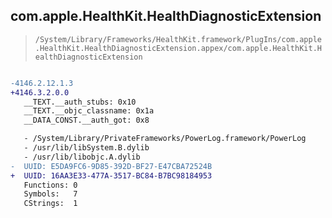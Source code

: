 ## com.apple.HealthKit.HealthDiagnosticExtension

> `/System/Library/Frameworks/HealthKit.framework/PlugIns/com.apple.HealthKit.HealthDiagnosticExtension.appex/com.apple.HealthKit.HealthDiagnosticExtension`

```diff

-4146.2.12.1.3
+4146.3.2.0.0
   __TEXT.__auth_stubs: 0x10
   __TEXT.__objc_classname: 0x1a
   __DATA_CONST.__auth_got: 0x8

   - /System/Library/PrivateFrameworks/PowerLog.framework/PowerLog
   - /usr/lib/libSystem.B.dylib
   - /usr/lib/libobjc.A.dylib
-  UUID: E5DA9FC6-9D85-392D-BF27-E47CBA72524B
+  UUID: 16AA3E33-477A-3517-BC84-B7BC98184953
   Functions: 0
   Symbols:   7
   CStrings:  1

```
